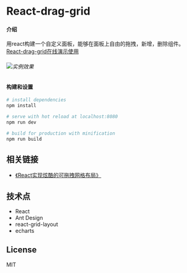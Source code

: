 # React-drag-grid

#### 介绍
用react构建一个自定义面板，能够在面板上自由的拖拽，新增，删除组件。
[React-drag-grid在线演示使用](https://bilif.github.io/react-drag-grid/)
###### ![实例效果](https://upload-images.jianshu.io/upload_images/4190280-6eac48623c4f7506.gif?imageMogr2/auto-orient/strip)

#### 构建和设置

``` bash
# install dependencies
npm install

# serve with hot reload at localhost:8080
npm run dev

# build for production with minification
npm run build

```

## 相关链接  
- [《React实现炫酷的可拖拽网格布局》](https://bilif.github.io/2019/05/08/React%E5%AE%9E%E7%8E%B0%E7%82%AB%E9%85%B7%E7%9A%84%E5%8F%AF%E6%8B%96%E6%8B%BD%E7%BD%91%E6%A0%BC%E5%B8%83%E5%B1%80/)


## 技术点
- React
- Ant Design
- react-grid-layout
- echarts

## License

MIT
